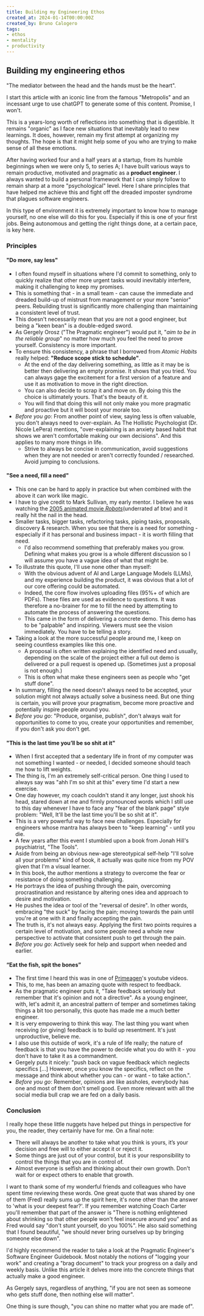 ```yaml
---
title: Building my Engineering Ethos
created_at: 2024-01-14T00:00:00Z
created_by: Bruno Calogero
tags:
- ethos
- mentality
- productivity
---
```


## Building my engineering ethos

"The mediator between the head and the hands must be the heart".

I start this article with an iconic line from the famous "Metropolis" and an incessant urge to use chatGPT to generate some of this content. Promise, I won't.

This is a years-long worth of reflections into something that is digestible.
It remains "organic" as I face new situations that inevitably lead to new learnings. It does, however, remain my first attempt at organizing my thoughts.
The hope is that it might help some of you who are trying to make sense of all these emotions.

After having worked four and a half years at a startup, from its humble beginnings when we were only 5, to series A; I have built various ways to remain productive, motivated and pragmatic as a **product engineer**.
I always wanted to build a personal framework that I can simply follow to remain sharp at a more "psychological" level. Here I share principles that have helped me achieve this and fight off the dreaded imposter syndrome that plagues software engineers.

In this type of environment it is extremely important to know how to manage yourself, no one else will do this for you. Especially if this is one of your first jobs. Being autonomous and getting the right things done, at a certain pace, is key here.

### Principles

#### **"Do more, say less"**

- I often found myself in situations where I'd commit to something, only to quickly realize that other more urgent tasks would inevitably interfere, making it challenging to keep my promises.
- This is something that - in a small team - can cause the immediate and dreaded build-up of mistrust from management or your more "senior" peers. Rebuilding trust is significantly more challenging than maintaining a consistent level of trust.
- This doesn't necessarily mean that you are not a good engineer, but being a "keen bean" is a double-edged sword.
- As Gergely Orosz ("The Pragmatic engineer") would put it, "*aim to be in the reliable group*" no matter how much you feel the need to prove yourself. Consistency is more important.
- To ensure this consistency, a phrase that I borrowed from *Atomic Habits* really helped: **"Reduce scope stick to schedule"**.
  - At the end of the day delivering something, as little as it may be is better then delivering an empty promise. It shows that you tried. You can always gage the excitement for a first version of a feature and use it as motivation to move in the right direction.
  - You can also decide to scrap it and move on. By doing this the choice is ultimately yours. That's the beauty of it.
  - You will find that doing this will not only make you more pragmatic and proactive but it will boost your morale too.
- *Before you go*: From another point of view, saying less is often valuable, you don't always need to over-explain. As The Hollistic Psychologist (Dr. Nicole LePera) mentions, "over-explaining is an anxiety based habit that shows we aren't comfortable making our own decisions". And this applies to many more things in life.
  - Strive to always be concise in communication, avoid suggestions when they are not needed or aren't correctly founded / researched. Avoid jumping to conclusions.

#### **"See a need, fill a need"**

- This one can be hard to apply in practice but when combined with the above it can work like magic.
- I have to give credit to Mark Sullivan, my early mentor. I believe he was watching the [2005 animated movie *Robots*](https://www.youtube.com/watch?v=nFVlyKRVgwg)(underrated af btw) and it really hit the nail in the head.
- Smaller tasks, bigger tasks, refactoring tasks, piping tasks, proposals, discovery & research. When you see that there is a need for something - especially if it has personal and business impact - it is worth filling that need.
  - I'd also recommend something that preferably makes you grow. Defining what makes you grow is a whole different discussion so I will assume you have a vague idea of what that might be.
- To illustrate this quote, I'll use none other than myself:
  - With the obvious advent of AI and Large Language Models (LLMs), and my experience building the product, it was obvious that a lot of our core offering could be automated.
  - Indeed, the core flow involves uploading files (95%+ of which are PDFs). These files are used as evidence to questions. It was therefore a no-brainer for me to fill the need by attempting to automate the process of answering the questions.
  - This came in the form of delivering a concrete demo. This demo has to be "palpable" and inspiring. Viewers must see the vision immediately. You have to be telling a story.
- Taking a look at the more successful people around me, I keep on seeing countless examples like this one.
  - A proposal is often written explaining the identified need and usually, depending on the scale of the project either a full out demo is delivered or a pull request is opened up. (Sometimes just a proposal is not enough.)
  - This is often what make these engineers seen as people who "get stuff done".
- In summary, filling the need doesn't always need to be accepted, your solution might not always actually solve a business need. But one thing is certain, you will prove your pragmatism, become more proactive and potentially inspire people around you.
- *Before you go*: "Produce, organise, publish", don't always wait for opportunities to come to you, create your opportunities and remember, if you don't ask you don't get.

#### **"This is the last time you’ll be so shit at it"**

- When I first accepted that a sedentary life in front of my computer was not something I wanted - or needed, I decided someone should teach me how to lift weights.
- The thing is, I'm an extremely self-critical person. One thing I used to always say was "ahh I'm so shit at this" every time I'd start a new exercise.
- One day however, my coach couldn't stand it any longer, just shook his head, stared down at me and firmly pronounced words which I still use to this day whenever I have to face any "fear of the blank page" style problem: "Well, It'll be the last time you'll be so shit at it".
- This is a very powerful way to face new challenges. Especially for engineers whose mantra has always been to "keep learning" - until you die.
- A few years after this event I stumbled upon a book from Jonah Hill's psychiatrist, "The Tools".
- Aside from being an obvious new-age stereotypical self-help "I'll solve all your problems" kind of book, it actually was quite nice from my POV given that I'm a visual learner.
- In this book, the author mentions a strategy to overcome the fear or resistance of doing something challenging.
- He portrays the idea of pushing through the pain, overcoming procrastination and resistance by altering ones idea and approach to desire and motivation.
- He pushes the idea or tool of the "reversal of desire". In other words, embracing "the suck" by facing the pain; moving towards the pain until you're at one with it and finally accepting the pain.
- The truth is, it's not always easy. Applying the first two points requires a certain level of motivation, and some people need a whole new perspective to activate that consistent push to get through the pain.
- *Before you go*: Actively seek for help and support when needed and earlier.

#### **“Eat the fish, spit the bones”**

- The first time I heard this was in one of [Primeagen](https://www.youtube.com/c/theprimeagen)'s youtube videos.
- This, to me, has been an amazing quote with respect to feedback.
- As the pragmatic engineer puts it, "Take feedback seriously but remember that it's opinion and not a directive". As a young engineer, with, let's admit it, an ancestral pattern of temper and sometimes taking things a bit too personally, this quote has made me a much better engineer.
- It is very empowering to think this way. The last thing you want when receiving (or giving) feedback is to build up resentment. It's just unproductive, believe me.
- I also use this outside of work, it's a rule of life really; the nature of feedback is that you have the power to decide what you do with it - you don't have to take it as a commandment.
- Gergely puts it nicely: "push back on vague feedback which neglects specifics [...] However, once you know the specifics, reflect on the message and think about whether you can - or want - to take action.".
- *Before you go*: Remember, opinions are like assholes, everybody has one and most of them don't smell good. Even more relevant with all the social media bull crap we are fed on a daily basis.

### Conclusion

I really hope these little nuggets have helped put things in perspective for you, the reader, they certainly have for me. On a final note:

- There will always be another to take what you think is yours, it’s your decision and free will to either accept it or reject it.
- Some things are just out of your control, but it is your responsibility to control the things that you are in control of.
- Almost everyone is selfish and thinking about their own growth. Don't wait for or expect others to enable that growth.

I want to thank some of my wonderful friends and colleagues who have spent time reviewing these words. One great quote that was shared by one of them (Fred) really sums up the spirit here, it's none other than the answer to 'what is your deepest fear?'. If you remember watching Coach Carter you'll remember that part of the answer is "There is nothing enlightened about shrinking so that other people won't feel insecure around you" and as Fred would say "don't stunt yourself, do you 100%". He also said something that I found beautiful, "we should never bring ourselves up by bringing someone else down".

I'd highly recommend the reader to take a look at the Pragmatic Engineer's Software Engineer Guidebook. Most notably the notions of "logging your work" and creating a "brag document" to track your progress on a daily and weekly basis. Unlike this article it delves more into the concrete things that actually make a good engineer.

As Gergely says, regardless of anything, "if you are not seen as someone who gets stuff done, then nothing else will matter".

One thing is sure though, "you can shine no matter what you are made of".
